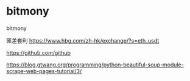 # bitmony
bitmony

匯差套利
https://www.hbg.com/zh-hk/exchange/?s=eth_usdt

https://github.com/github

https://blog.gtwang.org/programming/python-beautiful-soup-module-scrape-web-pages-tutorial/3/
